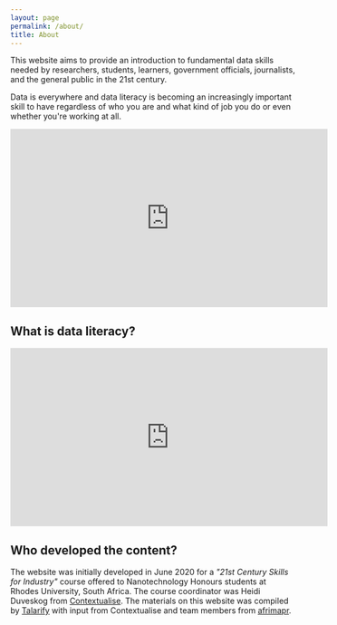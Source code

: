```yaml
---
layout: page
permalink: /about/
title: About
---
```





This website aims to provide an introduction to fundamental data skills needed by researchers, students, learners, government officials, journalists, and the general public in the 21st century. 

Data is everywhere and data literacy is becoming an increasingly important skill to have regardless of who you are and what kind of job you do or even whether you're working at all.

<iframe width="560" height="315" src="https://www.youtube.com/embed/Bpg8zrdCaRc" frameborder="0" allow="accelerometer; autoplay; encrypted-media; gyroscope; picture-in-picture" allowfullscreen></iframe>

## What is data literacy?

<iframe width="560" height="315" src="https://www.youtube.com/embed/qHz_ogTH2p4" frameborder="0" allow="accelerometer; autoplay; encrypted-media; gyroscope; picture-in-picture" allowfullscreen></iframe>

## Who developed the content?

The website was initially developed in June 2020 for a _"21st Century Skills for Industry"_ course offered to Nanotechnology Honours students at Rhodes University, South Africa. The course coordinator was Heidi Duveskog from [Contextualise](http://contextualize.co.za/). The materials on this website was compiled by [Talarify](http://www.talarify.co.za) with input from Contextualise and team members from [afrimapr](http://afrimapr.org).

